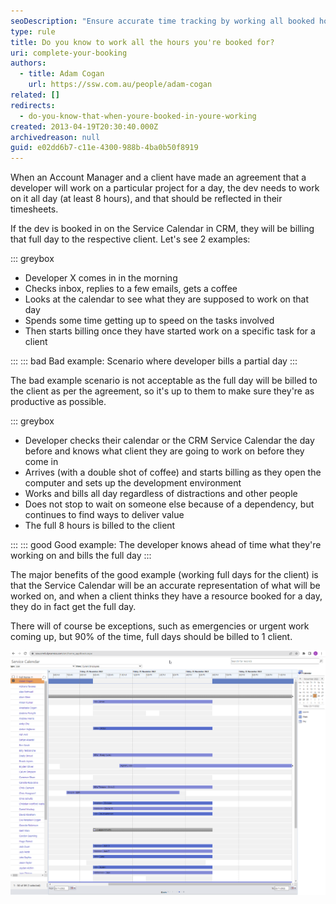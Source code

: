 ```yaml
---
seoDescription: "Ensure accurate time tracking by working all booked hours and billing clients accordingly, allowing for a seamless representation of work completed."
type: rule
title: Do you know to work all the hours you're booked for?
uri: complete-your-booking
authors:
  - title: Adam Cogan
    url: https://ssw.com.au/people/adam-cogan
related: []
redirects:
  - do-you-know-that-when-youre-booked-in-youre-working
created: 2013-04-19T20:30:40.000Z
archivedreason: null
guid: e02dd6b7-c11e-4300-988b-4ba0b50f8919
---
```

When an Account Manager and a client have made an agreement that a developer will work on a particular project for a day, the dev needs to work on it all day (at least 8 hours), and that should be reflected in their timesheets.

If the dev is booked in on the Service Calendar in CRM, they will be billing that full day to the respective client. Let's see 2 examples:

<!--endintro-->

::: greybox

* Developer X comes in in the morning
* Checks inbox, replies to a few emails, gets a coffee
* Looks at the calendar to see what they are supposed to work on that day
* Spends some time getting up to speed on the tasks involved
* Then starts billing once they have started work on a specific task for a client

:::
::: bad
Bad example: Scenario where developer bills a partial day
:::

The bad example scenario is not acceptable as the full day will be billed to the client as per the agreement, so it's up to them to make sure they're as productive as possible.

::: greybox

* Developer checks their calendar or the CRM Service Calendar the day before and knows what client they are going to work on before they come in
* Arrives (with a double shot of coffee) and starts billing as they open the computer and sets up the development environment
* Works and bills all day regardless of distractions and other people
* Does not stop to wait on someone else because of a dependency, but continues to find ways to deliver value
* The full 8 hours is billed to the client

:::
::: good
Good example: The developer knows ahead of time what they're working on and bills the full day
:::

The major benefits of the good example (working full days for the client) is that the Service Calendar will be an accurate representation of what will be worked on, and when a client thinks they have a resource booked for a day, they do in fact get the full day.

There will of course be exceptions, such as emergencies or urgent work coming up, but 90% of the time, full days should be billed to 1 client.

![Figure: Your timesheets for next week should end up looking a lot like your original bookings (in our case this is shown in the CRM service calendar)](service-calendar.png)
